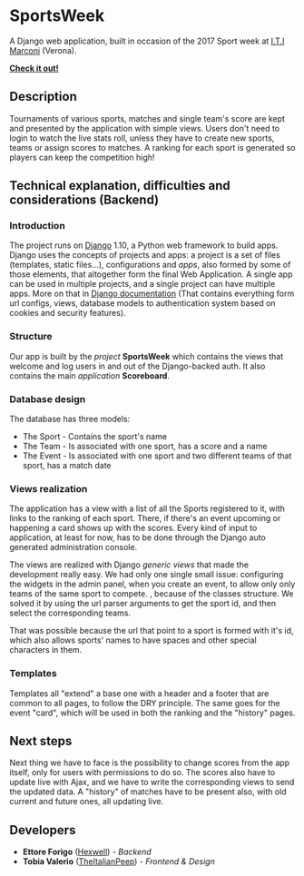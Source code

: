 # SportsWeek

A Django web application, built in occasion of the 2017 Sport week at [I.T.I Marconi](https://www.marconiverona.gov.it/portal/) (Verona).

[**Check it out!**](https://sportsweek.pythonanywhere.com/)

## Description

Tournaments of various sports, matches and single team's score are kept and presented by the application with simple views. Users don't need to login to watch the live stats roll, unless they have to create new sports, teams or assign scores to matches. 
A ranking for each sport is generated so players can keep the competition high!

## Technical explanation, difficulties and considerations (Backend)

### Introduction

The project runs on [Django](https://www.djangoproject.com/) 1.10, a Python web framework to build apps. Django uses the concepts of projects and apps: a project is a set of files (templates, static files...), configurations and *apps*, also formed by some of those elements, that altogether form the final Web Application. A single app can be used in multiple projects, and a single project can have multiple apps. More on that in [Django documentation](https://docs.djangoproject.com) (That contains everything form url configs, views, database models to authentication system based on cookies and security features).

### Structure

Our app is built by the *project* **SportsWeek** which contains the views that welcome and log users in and out of the Django-backed auth. It also contains the main *application* **Scoreboard**.

### Database design

The database has three models:

* The Sport - Contains the sport's name
* The Team - Is associated with one sport, has a score and a name
* The Event - Is associated with one sport and two different teams of that sport, has a match date

### Views realization

The application has a view with a list of all the Sports registered to it, with links to the ranking of each sport.
There, if there's an event upcoming or happening a card shows up with the scores. Every kind of input to application, at least for now, has to be done through the Django auto generated administration console.

The views are realized with Django *generic views* that made the development really easy. We had only one single small issue: configuring the widgets in the admin panel, when you create an event, to allow only only teams of the same sport to compete.
, because of the classes structure. We solved it by using the url parser arguments to get the sport id, and then select the corresponding teams.

That was possible because the url that point to a sport is formed with it's id, which also allows sports' names to have spaces and other special characters in them.

### Templates

Templates all "extend" a base one with a header and a footer that are common to all pages, to follow the DRY principle.
The same goes for the event "card", which will be used in both the ranking  and the "history" pages.

## Next steps

Next thing we have to face is the possibility to change scores from the app itself, only for users with permissions to do so. The scores also have to update live with Ajax, and we have to write the corresponding views to send the updated data.
A "history" of matches have to be present also, with old current and future ones, all updating live.

## Developers

* **Ettore Forigo** ([Hexwell](https://github.com/Hexwell)) - *Backend*
* **Tobia Valerio** ([TheItalianPeep](https://github.com/TheItalianPeep)) - *Frontend & Design*
